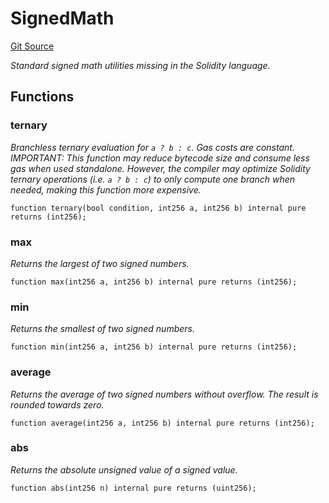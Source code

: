 # SignedMath
[Git Source](https://github.com//Team3dVidyaGames/Contracts/blob/cb1733471b1d4daa24a16e671f78159e22669528/src/contracts/flattened/flattened_TCGInventory.sol)

*Standard signed math utilities missing in the Solidity language.*


## Functions
### ternary

*Branchless ternary evaluation for `a ? b : c`. Gas costs are constant.
IMPORTANT: This function may reduce bytecode size and consume less gas when used standalone.
However, the compiler may optimize Solidity ternary operations (i.e. `a ? b : c`) to only compute
one branch when needed, making this function more expensive.*


```solidity
function ternary(bool condition, int256 a, int256 b) internal pure returns (int256);
```

### max

*Returns the largest of two signed numbers.*


```solidity
function max(int256 a, int256 b) internal pure returns (int256);
```

### min

*Returns the smallest of two signed numbers.*


```solidity
function min(int256 a, int256 b) internal pure returns (int256);
```

### average

*Returns the average of two signed numbers without overflow.
The result is rounded towards zero.*


```solidity
function average(int256 a, int256 b) internal pure returns (int256);
```

### abs

*Returns the absolute unsigned value of a signed value.*


```solidity
function abs(int256 n) internal pure returns (uint256);
```

